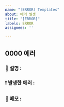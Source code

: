 ```yaml
---
name: "[ERROR] Templates"
about: 에러 발생
title: "[ERROR]"
labels: ERROR
assignees: ''

---
```


## 0000 에러

### 📄 설명 : 


### ❗️ 발생한 에러 : 


### 📝 메모 :
